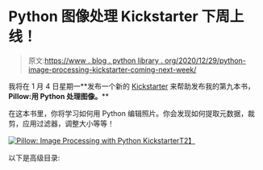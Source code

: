 # Python 图像处理 Kickstarter 下周上线！

> 原文:[https://www . blog . python library . org/2020/12/29/python-image-processing-kickstarter-coming-next-week/](https://www.blog.pythonlibrary.org/2020/12/29/python-image-processing-kickstarter-coming-next-week/)

我将在 1 月 4 日星期一**发布一个新的 [Kickstarter](https://www.kickstarter.com/projects/driscollis/image-processing-with-python) 来帮助发布我的第九本书， **Pillow:用 Python 处理图像。****

在这本书里，你将学习如何用 Python 编辑照片。你会发现如何提取元数据，裁剪，应用过滤器，调整大小等等！

[![Pillow: Image Processing with Python Kickstarter](../Images/26f9290a5d19f0613f0d89b1c8160050.png)T2】](https://www.kickstarter.com/projects/driscollis/image-processing-with-python)

以下是高级目录:
